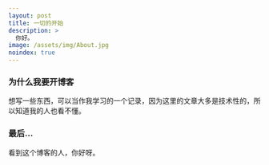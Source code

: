 ```yaml
---
layout: post
title: 一切的开始
description: >
  你好。
image: /assets/img/About.jpg
noindex: true
---
```


### 为什么我要开博客
想写一些东西，可以当作我学习的一个记录，因为这里的文章大多是技术性的，所以知道我的人也看不懂。
### 最后...
看到这个博客的人，你好呀。